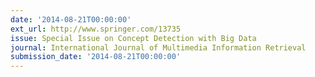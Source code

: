 ```yaml
---
date: '2014-08-21T00:00:00'
ext_url: http://www.springer.com/13735
issue: Special Issue on Concept Detection with Big Data
journal: International Journal of Multimedia Information Retrieval
submission_date: '2014-08-21T00:00:00'
---
```

